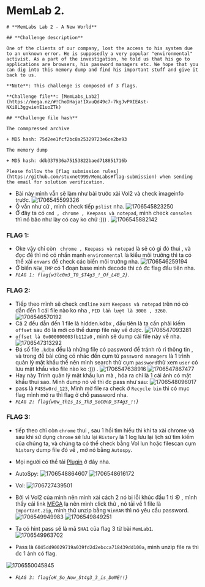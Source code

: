 # MemLab 2.
```
# **MemLabs Lab 2 - A New World**

## **Challenge description**

One of the clients of our company, lost the access to his system due to an unknown error. He is supposedly a very popular "environmental" activist. As a part of the investigation, he told us that his go to applications are browsers, his password managers etc. We hope that you can dig into this memory dump and find his important stuff and give it back to us.

**Note**: This challenge is composed of 3 flags.

**Challenge file**: [MemLabs_Lab2](https://mega.nz/#!ChoDHaja!1XvuQd49c7-7kgJvPXIEAst-NXi8L3ggwienE1uoZTk)

## **Challenge file hash**

The commpressed archive

+ MD5 hash: 75d2ee1fcf2bc8a25329723e6ce2be93

The memory dump

+ MD5 hash: ddb337936a75153822baed718851716b

Please follow the [flag submission rules](https://github.com/stuxnet999/MemLabs#flag-submission) when sending the email for solution verification.
```
- Bài này mình vẫn sẽ làm như bài trước xài Vol2 và check imageinfo trước.
![1706545599326](image/Mem_Lab_2/1706545599326.png)
- Ồ vẫn như cữ , mình check tiếp `pslist` nha.
![1706545823250](image/Mem_Lab_2/1706545823250.png)
- Ở đây ta có `cmd , chrome , Keepass và notepad`, mình check `consoles` thì nó bảo như lày có cay ko chứ :))) .
![1706545882142](image/Mem_Lab_2/1706545882142.png)
### FLAG 1:
- Oke vậy chỉ còn ` chrome , Keepass và notepad` là sẽ có gì đó thui , và đọc đề thì nó có nhấn mạnh `environmental` là kiểu môi trường thì ta có thể xài `envars` để check các biến môi trường nha.
![1706546259194](image/Mem_Lab_2/1706546259194.png)
- Ở biến `NEW_TMP` có 1 đoạn base mình decode thì có đc flag đầu tiên nha.
- *`FLAG 1: flag{w3lc0m3_T0_$T4g3_!_Of_L4B_2}`*.
### FLAG 2:
- Tiếp theo mình sẽ check `cmdline` xem `Keepass và notepad` trên nó có dẫn đến 1 cái file nào ko nha , `PID lần lượt là 3008 , 3260`.
![1706546570192](image/Mem_Lab_2/1706546570192.png)
- Cả 2 đều dẫn đến 1 file là hidden.kdbx , đầu tiên là ta cần phải kiếm `offset` sau đó là mới có thể dump file này về được.
![1706547093281](image/Mem_Lab_2/1706547093281.png)
- `offset là 0x000000003fb112a0` , mình sẽ dump cái file này về nha.
![1706547313292](image/Mem_Lab_2/1706547313292.png)
- Đá số file `.kdbx` đều là những file có password để tránh rò rỉ thông tin , và trong đề bài cũng có nhác đến cụm từ `password managers` là 1 trình quản lý mật khẩu thế nên mình search thử cụm `password`thử xem `user` có lưu mật khẩu vào file nào ko :))) .
![1706547638916](image/Mem_Lab_2/1706547638916.png)
![1706547867477](image/Mem_Lab_2/1706547867477.png)
- Hay này Trình quản lý mật khẩu lun mà , hóa ra chỉ là 1 cái ảnh có mật khẩu thui sao. Mình dump nó về thì đc pass như sau:
![1706548096017](image/Mem_Lab_2/1706548096017.png)
- pass là `P4SSw0rd_123`, Mình mở file ra check ở `Recycle bin` thì có mục flag mình mở ra thì flag ở chỗ password nha.
- *`FLAG 2: flag{w0w_th1s_1s_Th3_SeC0nD_ST4g3_!!}`*
### FLAG 3:
- tiếp theo chỉ còn `chrome` thui , sau 1 hồi tìm hiểu thì khi ta xài chrome và sau khi sử dụng `chrome` sẽ lưu lại `History` là 1 log lưu lại lịch sử tìm kiếm của chúng ta, và chúng ta có thể check bằng Vol lun hoặc filescan cụm `history` dump file đó về , mở nó bằng `Autospy`.
- Mọi người có thể tải [Plugin](https://github.com/superponible/volatility-plugins) ở đây nha.
- AutoSpy:
    ![1706548864607](image/Mem_Lab_2/1706548864607.png)
    ![1706548616172](image/Mem_Lab_2/1706548616172.png)

- Vol:
    ![1706727439501](image/Mem_Lab_2/1706727439501.png)
- Bởi vì Vol2 của mình nên mình xài cách 2 nó bị lỗi khúc đầu 1 tí :Đ , mình thấy cái link [MEGA](https://mega.nz/folder/TrgSQQTS#H0ZrUzF0B-ZKNM3y9E76lg) lạ nên mình click thử , nó tải về 1 file là `Important.zip`, mình thử unzip bằng `WinRAR` thì nó yêu cầu password.
![1706549949983](image/Mem_Lab_2/1706549949983.png)
![1706549849251](image/Mem_Lab_2/1706549849251.png)
- Ta có hint pass sẽ là mã `SHA1` của flag 3 từ bài `MemLab1`.
![1706549963702](image/Mem_Lab_2/1706549963702.png)
- Pass là `6045dd90029719a039fd2d2ebcca718439dd100a`, mình unzip file ra thì đc 1 ảnh có flag.

![1706550045845](image/Mem_Lab_2/1706550045845.png)
- *`FLAG 3: flag{oK_So_Now_St4g3_3_is_DoNE!!}`*
